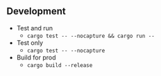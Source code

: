 

## Development

- Test and run
  - `cargo test -- --nocapture && cargo run --`
- Test only
  - `cargo test -- --nocapture`
- Build for prod
  - `cargo build --release`



